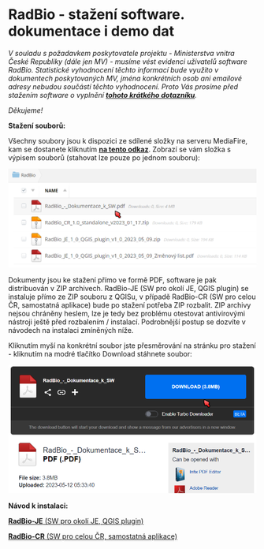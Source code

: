 # RadBio - stažení software. dokumentace i demo dat

*V souladu s požadavkem poskytovatele projektu - Ministerstva vnitra České Republiky (dále jen MV) - musíme vést evidenci uživatelů software RadBio. Statistické vyhodnocení těchto informací bude využito v dokumentech poskytovaných MV, jména konkrétních osob ani emailové adresy nebudou součástí těchto vyhodnocení. Proto Vás prosíme před stažením software o vyplnění [**tohoto krátkého dotazníku**](https://forms.gle/WHuAGPF6k2S6qLFG6).*

*Děkujeme!*

**Stažení souborů:**

Všechny soubory jsou k dispozici ze sdílené složky na serveru MediaFire, kam se dostanete kliknutím [**na tento odkaz**](https://www.mediafire.com/folder/hjy3a6hgl4cwp/RadBio). 
Zobrazí se vám složka s výpisem souborů (stahovat lze pouze po jednom souboru):

<img src="Images/radbio_download1.png" alt="Mediafire - složka" width="800"/>

Dokumenty jsou ke stažení přímo ve formě PDF, software je pak distribuován v ZIP archivech. RadBio-JE (SW pro okolí JE, QGIS plugin) se instaluje přímo ze ZIP souboru z QGISu, v případě 
RadBio-CR (SW pro celou ČR, samostatná aplikace) bude po stažení potřeba ZIP rozbalit. ZIP archivy nejsou chráněny heslem, lze je tedy bez problému otestovat antivirovými nástroji ještě před rozbalením / instalací. Podrobnější postup se dozvíte v návodech na instalaci zmíněných níže.

Kliknutím myší na konkrétní soubor jste přesměrování na stránku pro stažení - kliknutím na modré tlačítko Download stáhnete soubor:

<img src="Images/radbio_download2.png" alt="Mediafire - stažení souboru" width="600"/>


**Návod k instalaci:**

[**RadBio-JE**  (SW pro okolí JE, QGIS plugin)](https://github.com/juhele/RadBio/tree/main/RadBio-JE)

[**RadBio-CR** (SW pro celou ČR, samostatná aplikace)](https://github.com/juhele/RadBio/tree/main/RadBio-CR)


